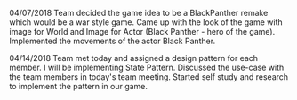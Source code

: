 04/07/2018 Team decided the game idea to be a BlackPanther remake which would be a war style game. 
Came up with the look of the game with image for World and Image for Actor (Black Panther - hero of the game). 
Implemented the movements of the actor Black Panther.

04/14/2018 Team met today and assigned a design pattern for each member. I will be implementing State Pattern. Discussed the use-case with the team members in today's team meeting. Started self study and research to implement the pattern in our game.
